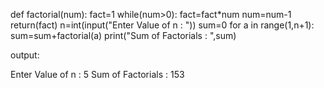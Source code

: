 def factorial(num):
    fact=1
    while(num>0):
        fact=fact*num
        num=num-1
    return(fact)
n=int(input("Enter Value of n : "))
sum=0
for a in range(1,n+1):
    sum=sum+factorial(a)
print("Sum of Factorials : ",sum)


output:

Enter Value of n : 5
Sum of Factorials :  153
